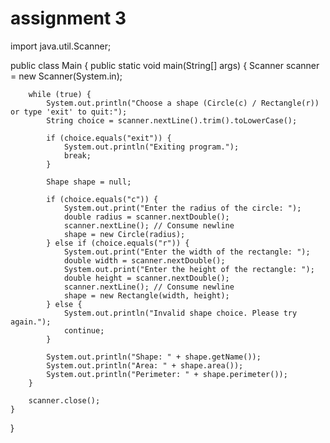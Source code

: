 # assignment 3
import java.util.Scanner;

public class Main {
    public static void main(String[] args) {
        Scanner scanner = new Scanner(System.in);

        while (true) {
            System.out.println("Choose a shape (Circle(c) / Rectangle(r)) or type 'exit' to quit:");
            String choice = scanner.nextLine().trim().toLowerCase();

            if (choice.equals("exit")) {
                System.out.println("Exiting program.");
                break;
            }

            Shape shape = null;

            if (choice.equals("c")) {
                System.out.print("Enter the radius of the circle: ");
                double radius = scanner.nextDouble();
                scanner.nextLine(); // Consume newline
                shape = new Circle(radius);
            } else if (choice.equals("r")) {
                System.out.print("Enter the width of the rectangle: ");
                double width = scanner.nextDouble();
                System.out.print("Enter the height of the rectangle: ");
                double height = scanner.nextDouble();
                scanner.nextLine(); // Consume newline
                shape = new Rectangle(width, height);
            } else {
                System.out.println("Invalid shape choice. Please try again.");
                continue;
            }

            System.out.println("Shape: " + shape.getName());
            System.out.println("Area: " + shape.area());
            System.out.println("Perimeter: " + shape.perimeter());
        }

        scanner.close();
    }
}
